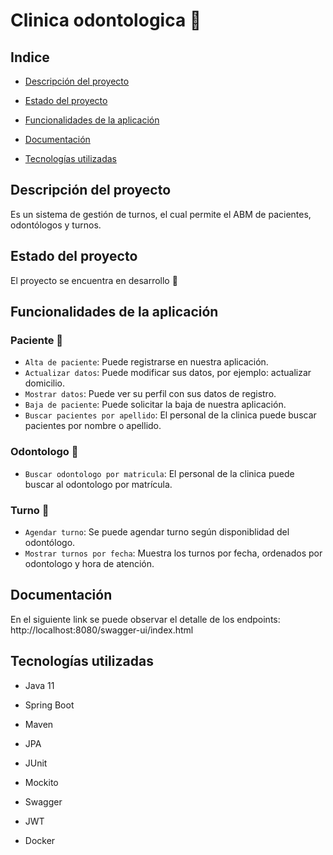 # Clinica odontologica :hospital:

## Indice

* [Descripción del proyecto](#Descripción-del-proyecto)

* [Estado del proyecto](#Estado-del-proyecto)

* [Funcionalidades de la aplicación](#Funcionalidades-de-la-aplicación)

* [Documentación](#Documentación)

* [Tecnologías utilizadas](#Tecnologías-utilizadas)

## Descripción del proyecto

Es un sistema de gestión de turnos, el cual permite el ABM de pacientes, odontólogos y turnos.

## Estado del proyecto

El proyecto se encuentra en desarrollo :wrench:

## Funcionalidades de la aplicación

### Paciente :face_with_thermometer:

- `Alta de paciente`: Puede registrarse en nuestra aplicación.
- `Actualizar datos`: Puede modificar sus datos, por ejemplo: actualizar domicilio.
- `Mostrar datos`: Puede ver su perfil con sus datos de registro.
- `Baja de paciente`: Puede solicitar la baja de nuestra aplicación.
- `Buscar pacientes por apellido`: El personal de la clinica puede buscar pacientes por nombre o apellido.

### Odontologo :tooth:

- `Buscar odontologo por matricula`: El personal de la clinica puede buscar al odontologo por matrícula.

### Turno :calendar:

- `Agendar turno`: Se puede agendar turno según disponiblidad del odontólogo.
- `Mostrar turnos por fecha`: Muestra los turnos por fecha, ordenados por odontologo y hora de atención.

## Documentación

En el siguiente link se puede observar el detalle de los endpoints: http://localhost:8080/swagger-ui/index.html

## Tecnologías utilizadas

* Java 11

* Spring Boot

* Maven

* JPA

* JUnit

* Mockito

* Swagger

* JWT

* Docker

